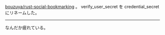 [bouzuya/rust-social-bookmarking][] 。 verify_user_secret を credential_secret にリネームした。

---

なんだか疲れている。

[bouzuya/rust-social-bookmarking]: https://github.com/bouzuya/rust-social-bookmarking

